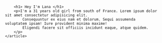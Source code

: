 <!DOCTYPE html>
<html lang="en">

<head>
    <meta charset="UTF-8">
    <meta http-equiv="X-UA-Compatible" content="IE=edge">
    <meta name="viewport" content="width=device-width, initial-scale=1.0">
    <title>Document</title>
</head>

<body>
    <article>

        <h1> Hey I'm Lana </h1>
        <p>I'm a 31 years old girl from south of France. Lorem ipsum dolor sit amet consectetur adipisicing elit.
            Consequuntur ex eius nam et dolorum. Sequi assumenda voluptatem ipsam! Iure provident minima maxime!
            Eligendi facere sit officiis incidunt eaque, atque quidem.
        </p>
    </article>
</body>

</html>
